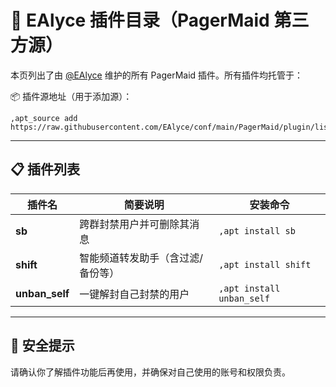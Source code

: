 # 🌟 EAlyce 插件目录（PagerMaid 第三方源）

本页列出了由 [@EAlyce](https://t.me/EAlyce) 维护的所有 PagerMaid 插件。所有插件均托管于：

📦 插件源地址（用于添加源）：
```
,apt_source add https://raw.githubusercontent.com/EAlyce/conf/main/PagerMaid/plugin/list.json
```

---

## 📋 插件列表

| 插件名        | 简要说明                             | 安装命令             |
|---------------|--------------------------------------|----------------------|
| **sb**        | 跨群封禁用户并可删除其消息          | `,apt install sb`        |
| **shift**     | 智能频道转发助手（含过滤/备份等）   | `,apt install shift`     |
| **unban_self**| 一键解封自己封禁的用户               | `,apt install unban_self` |

---

## 🔐 安全提示

请确认你了解插件功能后再使用，并确保对自己使用的账号和权限负责。
